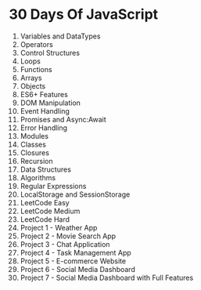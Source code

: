 # 30 Days Of JavaScript

1. Variables and DataTypes
2. Operators
3. Control Structures
4. Loops
5. Functions
6. Arrays
7. Objects
8. ES6+ Features
9. DOM Manipulation
10. Event Handling
11. Promises and Async:Await
12. Error Handling
13. Modules
14. Classes
15. Closures
16. Recursion
17. Data Structures
18. Algorithms
19. Regular Expressions
20. LocalStorage and SessionStorage
21. LeetCode Easy
22. LeetCode Medium
23. LeetCode Hard
24. Project 1 - Weather App
25. Project 2 - Movie Search App
26. Project 3 - Chat Application
27. Project 4 - Task Management App
28. Project 5 - E-commerce Website
29. Project 6 - Social Media Dashboard
30. Project 7 - Social Media Dashboard with Full Features
